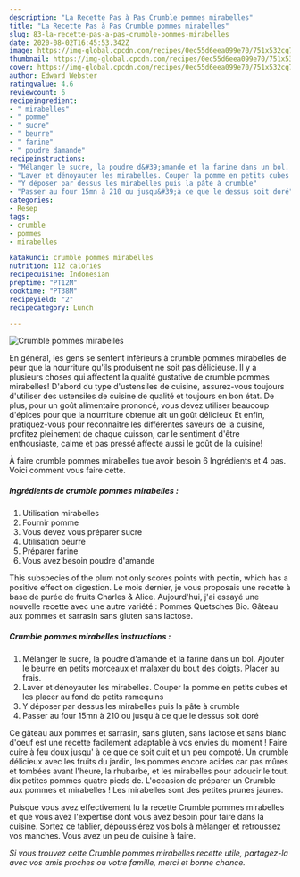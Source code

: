 ```yaml
---
description: "La Recette Pas à Pas Crumble pommes mirabelles"
title: "La Recette Pas à Pas Crumble pommes mirabelles"
slug: 83-la-recette-pas-a-pas-crumble-pommes-mirabelles
date: 2020-08-02T16:45:53.342Z
image: https://img-global.cpcdn.com/recipes/0ec55d6eea099e70/751x532cq70/crumble-pommes-mirabelles-photo-principale-de-la-recette.jpg
thumbnail: https://img-global.cpcdn.com/recipes/0ec55d6eea099e70/751x532cq70/crumble-pommes-mirabelles-photo-principale-de-la-recette.jpg
cover: https://img-global.cpcdn.com/recipes/0ec55d6eea099e70/751x532cq70/crumble-pommes-mirabelles-photo-principale-de-la-recette.jpg
author: Edward Webster
ratingvalue: 4.6
reviewcount: 6
recipeingredient:
- " mirabelles"
- " pomme"
- " sucre"
- " beurre"
- " farine"
- " poudre damande"
recipeinstructions:
- "Mélanger le sucre, la poudre d&#39;amande et la farine dans un bol. Ajouter le beurre en petits morceaux et malaxer du bout des doigts. Placer au frais."
- "Laver et dénoyauter les mirabelles. Couper la pomme en petits cubes et les placer au fond de petits ramequins"
- "Y déposer par dessus les mirabelles puis la pâte à crumble"
- "Passer au four 15mn à 210 ou jusqu&#39;à ce que le dessus soit doré"
categories:
- Resep
tags:
- crumble
- pommes
- mirabelles

katakunci: crumble pommes mirabelles 
nutrition: 112 calories
recipecuisine: Indonesian
preptime: "PT12M"
cooktime: "PT38M"
recipeyield: "2"
recipecategory: Lunch

---
```



![Crumble pommes mirabelles](https://img-global.cpcdn.com/recipes/0ec55d6eea099e70/751x532cq70/crumble-pommes-mirabelles-photo-principale-de-la-recette.jpg)

En général, les gens se sentent inférieurs à crumble pommes mirabelles de peur que la nourriture qu'ils produisent ne soit pas délicieuse. Il y a plusieurs choses qui affectent la qualité gustative de crumble pommes mirabelles! D'abord du type d'ustensiles de cuisine, assurez-vous toujours d'utiliser des ustensiles de cuisine de qualité et toujours en bon état. De plus, pour un goût alimentaire prononcé, vous devez utiliser beaucoup d'épices pour que la nourriture obtenue ait un goût délicieux Et enfin, pratiquez-vous pour reconnaître les différentes saveurs de la cuisine, profitez pleinement de chaque cuisson, car le sentiment d'être enthousiaste, calme et pas pressé affecte aussi le goût de la cuisine!

<!--inarticleads1-->

À faire crumble pommes mirabelles tue avoir besoin 6 Ingrédients et 4 pas. Voici comment vous faire cette.

##### Ingrédients de crumble pommes mirabelles :

1. Utilisation  mirabelles
1. Fournir  pomme
1. Vous devez vous préparer  sucre
1. Utilisation  beurre
1. Préparer  farine
1. Vous avez besoin  poudre d&#39;amande


This subspecies of the plum not only scores points with pectin, which has a positive effect on digestion. Le mois dernier, je vous proposais une recette à base de purée de fruits Charles &amp; Alice. Aujourd&#39;hui, j&#39;ai essayé une nouvelle recette avec une autre variété : Pommes Quetsches Bio. Gâteau aux pommes et sarrasin sans gluten sans lactose. 

<!--inarticleads2-->

##### Crumble pommes mirabelles instructions :

1. Mélanger le sucre, la poudre d&#39;amande et la farine dans un bol. Ajouter le beurre en petits morceaux et malaxer du bout des doigts. Placer au frais.
1. Laver et dénoyauter les mirabelles. Couper la pomme en petits cubes et les placer au fond de petits ramequins
1. Y déposer par dessus les mirabelles puis la pâte à crumble
1. Passer au four 15mn à 210 ou jusqu&#39;à ce que le dessus soit doré


Ce gâteau aux pommes et sarrasin, sans gluten, sans lactose et sans blanc d&#39;oeuf est une recette facilement adaptable à vos envies du moment ! Faire cuire à feu doux jusqu&#39; à ce que ce soit cuit et un peu compoté. Un crumble délicieux avec les fruits du jardin, les pommes encore acides car pas mûres et tombées avant l&#39;heure, la rhubarbe, et les mirabelles pour adoucir le tout. dix petites pommes quatre pieds de. L&#39;occasion de préparer un Crumble aux pommes et mirabelles ! Les mirabelles sont des petites prunes jaunes. 

<!--inarticleads1-->

<p>
Puisque vous avez effectivement lu la recette Crumble pommes mirabelles et que vous avez l'expertise dont vous avez besoin pour faire dans la cuisine. Sortez ce tablier, dépoussiérez vos bols à mélanger et retroussez vos manches. Vous avez un peu de cuisine à faire.
</p>

<p>
<i>Si vous trouvez cette Crumble pommes mirabelles recette utile, partagez-la avec vos amis proches ou votre famille, merci et bonne chance.</i>
</p>
